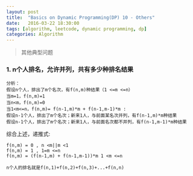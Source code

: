 ```yaml
---
layout: post
title:  "Basics on Dynamic Programming(DP) 10 - Others"
date:   2016-03-22 18:30:00
tags: [algorithm, leetcode, dynamic programming, dp]
categories: Algorithm
---
```


> 其他典型问题

### 1. n个人排名，允许并列，共有多少种排名结果

```
分析：
假设n个人，排出了m个名次，有f(n,m)种结果（1 <=m <=n） 
当m=1，f(n,m)=1 
当n<m，f(n,m)=0 
当1<m<=n，f(n,m)= f(n-1,m)*m + f(n-1,m-1)*m :
假设n-1个人，排出了m个名次；新来1人，与前面某名次并列，有f(n-1,m)*m种结果 
假设n-1个人，排出了m个名次；新来1人，与前面名次都不并列，有f(n-1,m-1)*m种结果 
```

综合上述，递推式: 

```
f(n,m) = 0 , n <m||m <1 
f(n,m) = 1 , 1=m <=n 
f(n,m) = (f(n-1,m) + f(n-1,m-1))*m 1 <m <=n 

n个人的排名就是f(n,1)+f(n,2)+f(n,3)+...+f(n,n) 
```

